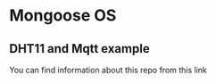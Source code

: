 # Mongoose OS

## DHT11 and Mqtt example

<p>You can find information about this repo from this link <a href="http://www.elektrobot.net/esp8266-mongoose-os-kullanimi/" target="_balnk"></a></p>
